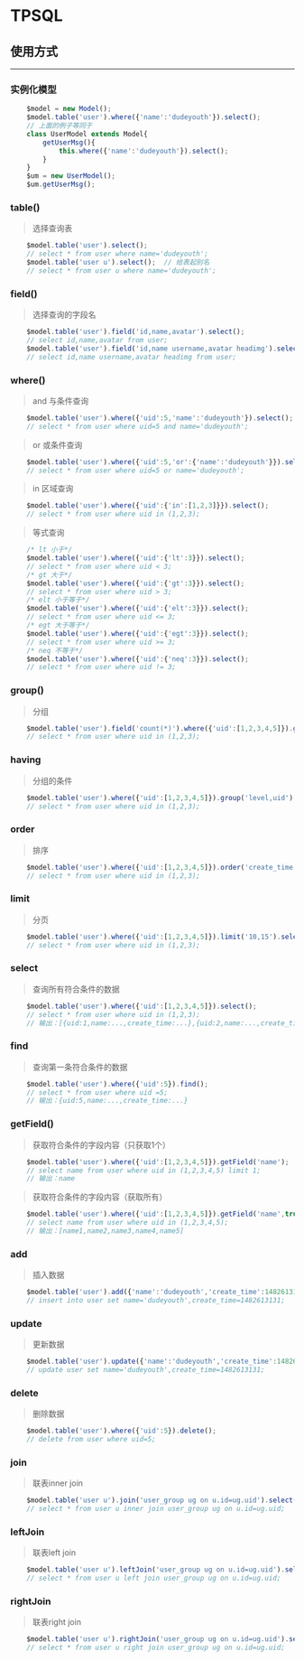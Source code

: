 # TPSQL

## 使用方式
-------

### 实例化模型
```javascript
    $model = new Model();
    $model.table('user').where({'name':'dudeyouth'}).select();
    // 上面的例子等同于
    class UserModel extends Model{
        getUserMsg(){
            this.where({'name':'dudeyouth'}).select();
        }
    }
    $um = new UserModel();
    $um.getUserMsg();
```

### table()
> 选择查询表    
```javascript
    $model.table('user').select();
    // select * from user where name='dudeyouth';
    $model.table('user u').select();  // 给表起别名
    // select * from user u where name='dudeyouth';
```

### field()
> 选择查询的字段名
```javascript
    $model.table('user').field('id,name,avatar').select();
    // select id,name,avatar from user;
    $model.table('user').field('id,name username,avatar headimg').select();  // 给字段起别名
    // select id,name username,avatar headimg from user;
```

### where()
> and 与条件查询
```javascript
    $model.table('user').where({'uid':5,'name':'dudeyouth'}).select();
    // select * from user where uid=5 and name='dudeyouth';
```
> or 或条件查询
```javascript
    $model.table('user').where({'uid':5,'or':{'name':'dudeyouth'}}).select();
    // select * from user where uid=5 or name='dudeyouth';
```
> in 区域查询 
```javascript
    $model.table('user').where({'uid':{'in':[1,2,3]}}).select();
    // select * from user where uid in (1,2,3);
```
> 等式查询
```javascript
    /* lt 小于*/
    $model.table('user').where({'uid':{'lt':3}}).select();
    // select * from user where uid < 3;
    /* gt 大于*/
    $model.table('user').where({'uid':{'gt':3}}).select();
    // select * from user where uid > 3;
    /* elt 小于等于*/
    $model.table('user').where({'uid':{'elt':3}}).select();
    // select * from user where uid <= 3;
    /* egt 大于等于*/
    $model.table('user').where({'uid':{'egt':3}}).select();
    // select * from user where uid >= 3;
    /* neq 不等于*/
    $model.table('user').where({'uid':{'neq':3}}).select();
    // select * from user where uid != 3;
```

### group()
> 分组
```javascript
    $model.table('user').field('count(*)').where({'uid':[1,2,3,4,5]}).group('level').select();
    // select * from user where uid in (1,2,3);
```

### having
> 分组的条件
```javascript
    $model.table('user').where({'uid':[1,2,3,4,5]}).group('level,uid').having('count(uid)>2').select();
    // select * from user where uid in (1,2,3);
```

### order
> 排序
```javascript
    $model.table('user').where({'uid':[1,2,3,4,5]}).order('create_time DESC').select();
    // select * from user where uid in (1,2,3);
```

### limit
> 分页
```javascript
    $model.table('user').where({'uid':[1,2,3,4,5]}).limit('10,15').select();
    // select * from user where uid in (1,2,3);
```

### select
> 查询所有符合条件的数据
```javascript
    $model.table('user').where({'uid':[1,2,3,4,5]}).select();
    // select * from user where uid in (1,2,3);
    // 输出：[{uid:1,name:...,create_time:...},{uid:2,name:...,create_time:...},{uid:3,name:...,create_time:...}...]
```

### find
> 查询第一条符合条件的数据
```javascript
    $model.table('user').where({'uid':5}).find();
    // select * from user where uid =5;
    // 输出：{uid:5,name:...,create_time:...}
```

### getField()
> 获取符合条件的字段内容（只获取1个）
```javascript
    $model.table('user').where({'uid':[1,2,3,4,5]}).getField('name');
    // select name from user where uid in (1,2,3,4,5) limit 1;
    // 输出：name
```
> 获取符合条件的字段内容（获取所有）
```javascript
    $model.table('user').where({'uid':[1,2,3,4,5]}).getField('name',true);
    // select name from user where uid in (1,2,3,4,5);
    // 输出：[name1,name2,name3,name4,name5]
```

### add 
> 插入数据
```javascript
    $model.table('user').add({'name':'dudeyouth','create_time':1482613131});
    // insert into user set name='dudeyouth',create_time=1482613131;
```

### update
> 更新数据
```javascript
    $model.table('user').update({'name':'dudeyouth','create_time':1482613131});
    // update user set name='dudeyouth',create_time=1482613131;
```

### delete
> 删除数据
```javascript
    $model.table('user').where({'uid':5}).delete();
    // delete from user where uid=5;
```

### join
> 联表inner join
```javascript
    $model.table('user u').join('user_group ug on u.id=ug.uid').select();
    // select * from user u inner join user_group ug on u.id=ug.uid;
```

### leftJoin
> 联表left join
```javascript
    $model.table('user u').leftJoin('user_group ug on u.id=ug.uid').select();
    // select * from user u left join user_group ug on u.id=ug.uid;
```

### rightJoin
> 联表right join
```javascript
    $model.table('user u').rightJoin('user_group ug on u.id=ug.uid').select();
    // select * from user u right join user_group ug on u.id=ug.uid;
```



